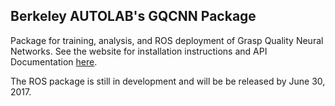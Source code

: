 ## Berkeley AUTOLAB's GQCNN Package

Package for training, analysis, and ROS deployment of Grasp Quality Neural Networks. See the website for installation instructions and API Documentation [here](https://berkeleyautomation.github.io/gqcnn).

The ROS package is still in development and will be be released by June 30, 2017.
